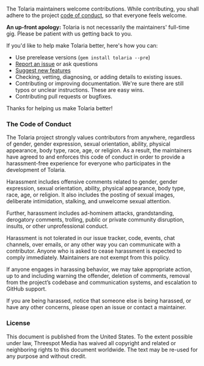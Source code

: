 The Tolaria maintainers welcome contributions. While contributing, you shall adhere to the project [code of conduct](#the-code-of-conduct), so that everyone feels welcome.

**An up-front apology:** Tolaria is not necessarily the maintainers' full-time gig. Please be patient with us getting back to you.

If you'd like to help make Tolaria better, here's how you can:

  - Use prerelease versions (`gem install tolaria --pre`)
  - [Report an issue](https://github.com/threespot/tolaria/issues/new) or ask questions
  - [Suggest new features](https://github.com/threespot/tolaria/issues/new)
  - Checking, vetting, diagnosing, or adding details to existing issues.
  - Contributing or improving documentation. We're sure there are still typos or unclear instructions. These are easy wins.
  - Contributing pull requests or bugfixes.

Thanks for helping us make Tolaria better!

### The Code of Conduct

The Tolaria project strongly values contributors from anywhere, regardless of gender, gender expression, sexual orientation, ability, physical appearance, body type, race, age, or religion. As a result, the maintainers have agreed to and enforces this code of conduct in order to provide a harassment-free experience for everyone who participates in the development of Tolaria.

Harassment includes offensive comments related to gender, gender expression, sexual orientation, ability, physical appearance, body type, race, age, or religion. It also includes the posting of sexual images, deliberate intimidation, stalking, and unwelcome sexual attention.

Further, harassment includes ad-hominem attacks, grandstanding, derogatory comments, trolling, public or private community disruption, insults, or other unprofessional conduct.

Harassment is not tolerated in our issue tracker, code, events, chat channels, over emails, or any other way you can communicate with a contributor. Anyone who is asked to cease harassment is expected to comply immediately. Maintainers are not exempt from this policy.

If anyone engages in harassing behavior, we may take appropriate action, up to and including warning the offender, deletion of comments, removal from the project’s codebase and communication systems, and escalation to GitHub support.

If you are being harassed, notice that someone else is being harassed, or have any other concerns, please open an issue or contact a maintainer.

### License

This document is published from the United States. To the extent possible under law, Threespot Media has waived all copyright and related or neighboring rights to this document worldwide. The text may be re-used for any purpose and without credit.
